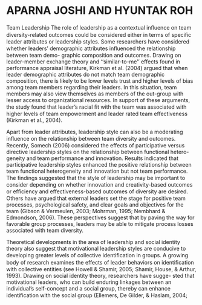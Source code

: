# APARNA JOSHI AND HYUNTAK ROH

Team Leadership The role of leadership as a contextual inﬂuence on team diversity-related outcomes could be considered either in terms of speciﬁc leader attributes or leadership styles. Some researchers have considered whether leaders’ demographic attributes inﬂuenced the relationship between team demo- graphic composition and outcomes. Drawing on leader-member exchange theory and ‘‘similar-to-me’’ effects found in performance appraisal literature, Kirkman et al. (2004) argued that when leader demographic attributes do not match team demographic composition, there is likely to be lower levels trust and higher levels of bias among team members regarding their leaders. In this situation, team members may also view themselves as members of the out-group with lesser access to organizational resources. In support of these arguments, the study found that leader’s racial ﬁt with the team was associated with higher levels of team empowerment and leader rated team effectiveness (Kirkman et al., 2004).

Apart from leader attributes, leadership style can also be a moderating inﬂuence on the relationship between team diversity and outcomes. Recently, Somech (2006) considered the effects of participative versus directive leadership styles on the relationship between functional hetero- geneity and team performance and innovation. Results indicated that participative leadership styles enhanced the positive relationship between team functional heterogeneity and innovation but not team performance. The ﬁndings suggested that the style of leadership may be important to consider depending on whether innovation and creativity-based outcomes or efﬁciency and effectiveness-based outcomes of diversity are desired. Others have argued that external leaders set the stage for positive team processes, psychological safety, and clear goals and objectives for the team (Gibson & Vermeulen, 2003; Mohrman, 1995; Nembhard & Edmondson, 2006). These perspectives suggest that by paving the way for favorable group processes, leaders may be able to mitigate process losses associated with team diversity.

Theoretical developments in the area of leadership and social identity theory also suggest that motivational leadership styles are conducive to developing greater levels of collective identiﬁcation in groups. A growing body of research examines the effects of leader behaviors on identiﬁcation with collective entities (see Howell & Shamir, 2005; Shamir, House, & Arthur, 1993). Drawing on social identity theory, researchers have sugge- sted that motivational leaders, who can build enduring linkages between an individual’s self-concept and a social group, thereby can enhance identiﬁcation with the social group (Ellemers, De Gilder, & Haslam, 2004;
